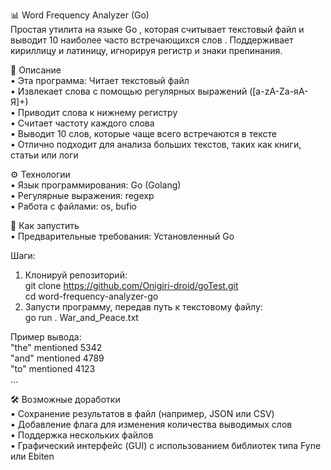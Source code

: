 📊 Word Frequency Analyzer (Go)</br>
Простая утилита на языке Go , которая считывает текстовый файл и выводит 10 наиболее часто встречающихся слов . Поддерживает кириллицу и латиницу, игнорируя регистр и знаки препинания.

🧠 Описание</br>
• Эта программа: Читает текстовый файл</br>
• Извлекает слова с помощью регулярных выражений ([a-zA-Zа-яА-Я]+)</br>
• Приводит слова к нижнему регистру</br>
• Считает частоту каждого слова</br>
• Выводит 10 слов, которые чаще всего встречаются в тексте</br>
• Отлично подходит для анализа больших текстов, таких как книги, статьи или логи</br>

⚙️ Технологии</br>
• Язык программирования: Go (Golang)</br>
• Регулярные выражения: regexp</br>
• Работа с файлами: os, bufio</br>

🚀 Как запустить</br>
• Предварительные требования: Установленный Go</br>

Шаги:</br>
1) Клонируй репозиторий:</br>
git clone https://github.com/Onigiri-droid/goTest.git</br>
cd word-frequency-analyzer-go</br>
2) Запусти программу, передав путь к текстовому файлу:</br>
go run . War_and_Peace.txt</br>

Пример вывода:</br>
"the" mentioned 5342</br>
"and" mentioned 4789</br>
"to" mentioned 4123</br>
...</br>

🛠 Возможные доработки</br>
• Сохранение результатов в файл (например, JSON или CSV)</br>
• Добавление флага для изменения количества выводимых слов</br>
• Поддержка нескольких файлов</br>
• Графический интерфейс (GUI) с использованием библиотек типа Fyne или Ebiten
